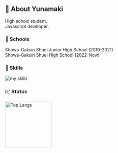 ## 🌊 About Yunamaki
High school student.  
Javascript developer.

### 🏫 Schools
Showa-Gakuin Shuei Junior High School (2019-2021)  
Showa-Gakuin Shuei High School (2022-Now)

### 🌱 Skills
<img alt="my skills" src="https://skillicons.dev/icons?theme=dark&perline=9&i=js,html,css,nodejs,express,rails,go,sass,supabase,cs,cpp,dotnet,aws,git,github,wordpress,figma" />

### 📈 Status
<img alt="Top Langs" height="150px" src="https://github-readme-stats.vercel.app/api/top-langs/?username=yunamaki3&layout=compact&show_icons=true" />
